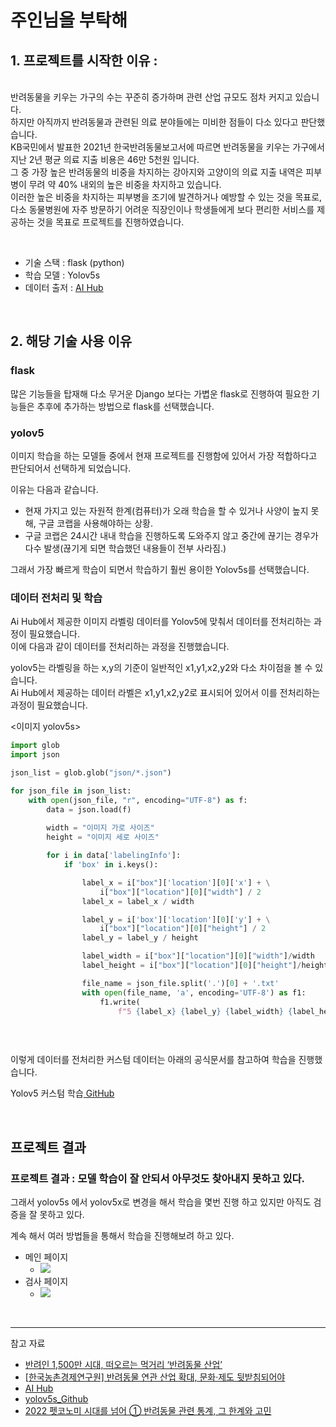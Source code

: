 <h1> 주인님을 부탁해 </h1>

<h2>1. 프로젝트를 시작한 이유 : </h2>

<p>
<br />
    반려동물을 키우는 가구의 수는 꾸준히 증가하며 관련 산업 규모도 점차 커지고 있습니다.
    <br />
    하지만 아직까지 반려동물과 관련된 의료 분야들에는 미비한 점들이 다소 있다고 판단했습니다.
    <br />
    KB국민에서 발표한 2021년 한국반려동물보고서에 따르면 반려동물을 키우는 가구에서 지난 2년 평균 의료 지출 비용은 46만 5천원 입니다.
    <br />
    그 중 가장 높은 반려동물의 비중을 차지하는 강아지와 고양이의 의료 지출 내역은 피부병이 무려 약 40% 내외의 높은 비중을 차지하고 있습니다.
    <br />
    이러한 높은 비중을 차지하는 피부병을 조기에 발견하거나 예방할 수 있는 것을 목표로, 다소 동물병원에 자주 방문하기 어려운 직장인이나 학생들에게 보다 편리한 서비스를 제공하는 것을 목표로 프로젝트를 진행하였습니다.
</p> 
    <br />
<ul>
    <li>기술 스택 : flask (python)</li>
    <li>학습 모델 : Yolov5s</li>
    <li>데이터 출저 : <a href="https://aihub.or.kr/">AI Hub</a></li>
</ul>
    <br />

<h2>2. 해당 기술 사용 이유</h2>


<h3>flask</h3>
    <p>많은 기능들을 탑재해 다소 무거운 Django 보다는 가볍운 flask로 진행하여 필요한 기능들은 추후에 추가하는 방법으로 flask를 선택했습니다.</p>

<h3>yolov5</h3>
<p>이미지 학습을 하는 모델들 중에서 현재 프로젝트를 진행함에 있어서 가장 적합하다고 판단되어서 선택하게 되었습니다.</p>
<p>이유는 다음과 같습니다.</p>
<ul><li>현재 가지고 있는 자원적 한계(컴퓨터)가 오래 학습을 할 수 있거나 사양이 높지 못해, 구글 코랩을 사용해야하는 상황.</li>
    <li>구글 코랩은 24시간 내내 학습을 진행하도록 도와주지 않고 중간에 끊기는 경우가 다수 발생(끊기게 되면 학습했던 내용들이 전부 사라짐.)</li>
</ul>
그래서 가장 빠르게 학습이 되면서 학습하기 훨씬 용이한 Yolov5s를 선택했습니다.
<h3>데이터 전처리 및 학습</h3>
<p>Ai Hub에서 제공한 이미지 라벨링 데이터를 Yolov5에 맞춰서 데이터를 전처리하는 과정이 필요했습니다. <br/>
이에 다음과 같이 데이터를 전처리하는 과정을 진행했습니다.</p>
<p>yolov5는 라벨링을 하는 x,y의 기준이 일반적인 x1,y1,x2,y2와 다소 차이점을 볼 수 있습니다.<br/>
Ai Hub에서 제공하는 데이터 라벨은 x1,y1,x2,y2로 표시되어 있어서 이를 전처리하는 과정이 필요했습니다.</p>


<이미지 yolov5s>

```python 
import glob
import json

json_list = glob.glob("json/*.json")

for json_file in json_list:
    with open(json_file, "r", encoding="UTF-8") as f:
        data = json.load(f)
        
        width = "이미지 가로 사이즈"
        height = "이미지 세로 사이즈"

        for i in data['labelingInfo']:
            if 'box' in i.keys():

                label_x = i["box"]['location'][0]['x'] + \
                    i["box"]["location"][0]["width"] / 2
                label_x = label_x / width

                label_y = i['box']['location'][0]['y'] + \
                    i["box"]["location"][0]["height"] / 2
                label_y = label_y / height

                label_width = i["box"]["location"][0]["width"]/width
                label_height = i["box"]["location"][0]["height"]/height

                file_name = json_file.split('.')[0] + '.txt'
                with open(file_name, 'a', encoding='UTF-8') as f1:
                    f1.write(
                        f"5 {label_x} {label_y} {label_width} {label_height} \n")



```
<br/>

이렇게 데이터를 전처리한 커스텀 데이터는 아래의 공식문서를 참고하여 학습을 진행했습니다.

Yolov5 커스텀 학습<a href="https://docs.ultralytics.com/yolov5/train_custom_data/#environments"> GitHub</a>

<br/>

<h2>프로젝트 결과</h2>

<h3> 프로젝트 결과 : 모델 학습이 잘 안되서 아무것도 찾아내지 못하고 있다. </h3>
<p>그래서 yolov5s 에서 yolov5x로 변경을 해서 학습을 몇번 진행 하고 있지만 아직도 검증을 잘 못하고 있다.</p>
<p>계속 해서 여러 방법들을 통해서 학습을 진행해보려 하고 있다.</p>

<ul>
    <li> 메인 페이지
        <ul><li><img src="https://user-images.githubusercontent.com/113073492/231368198-2c33a55e-3321-41be-8261-66c0f959b1fb.png" /></li></ul>
    </li>
    <li> 검사 페이지
        <ul><li><img src="https://user-images.githubusercontent.com/113073492/231368197-12a7280c-2e61-4e8f-95d9-d19fad1d606a.png" /></li></ul>
    </li>
</ul>





<br/>
<hr/>
참고 자료
<ul>
    <li><a href="https://www.klnews.co.kr/news/articleView.html?idxno=305478">반려인 1,500만 시대, 떠오르는 먹거리 ‘반려동물 산업’</a></li>
    <li><a href="http://www.krei.re.kr/krei/selectBbsNttView.do?key=103&bbsNo=25&nttNo=125238&searchCtgry=&searchCnd=all&searchKrwd=&pageIndex=9&integrDeptCode=">[한국농촌경제연구원] 반려동물 연관 산업 확대, 문화·제도 뒷받침되어야</a></li>
    <li><a href="https://aihub.or.kr/">AI Hub</a></li>
    <li><a href="https://github.com/ultralytics/yolov5">yolov5s_Github</a></li>
    <li><a href="http://www.pet-news.or.kr/news/articleView.html?idxno=531">2022 펫코노미 시대를 넘어 ① 반려동물 관련 통계, 그 한계와 고민</a></li>
</ul>
